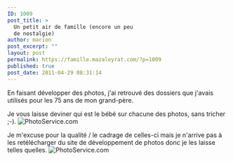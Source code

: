 ```yaml
---
ID: 1009
post_title: >
  Un petit air de famille (encore un peu
  de nostalgie)
author: marion
post_excerpt: ""
layout: post
permalink: https://famille.mazaleyrat.com/?p=1009
published: true
post_date: 2011-04-29 08:31:14
---
```

En faisant développer des photos, j'ai retrouvé des dossiers que j'avais utilisés pour les 75 ans de mon grand-père. 

Je vous laisse deviner qui est le bébé sur chacune des photos, sans tricher ;-). 
<img border="0" src="http://www.photoservice.com/albums_en_ligne/photo/photo.cfm?pp=a2ZmUmlCbFBiemdvODJxTjYxdVZzZz09&e=5329" title="Marion et son Papi" alt="PhotoService.com"></a>

Je m'excuse pour la qualité / le cadrage de celles-ci mais je n'arrive pas à les retélécharger du site de développement de photos donc je les laisse telles quelles. 
<img border="0" src="http://www.photoservice.com/albums_en_ligne/photo/photo.cfm?pp=Q0lOTG9NTFBrQ0loOW50Q1ZKVVV3QT09&e=9554" title="Benoît et son Papi" alt="PhotoService.com"></a>